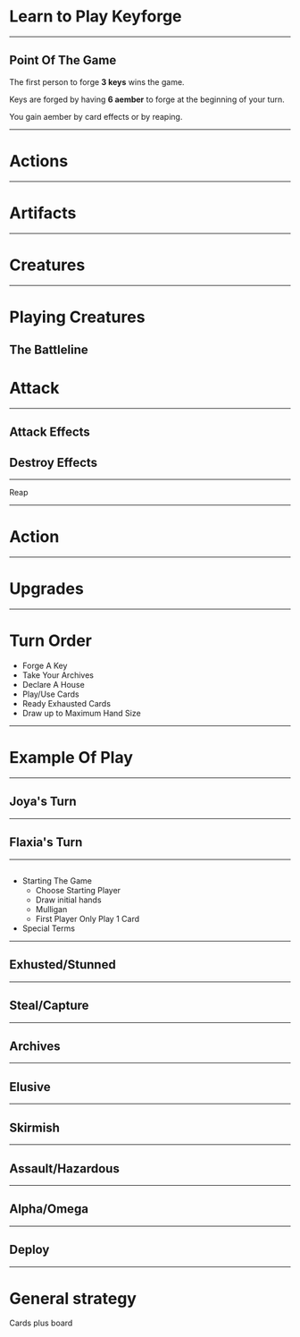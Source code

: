 # Learn to Play Keyforge

---

## Point Of The Game
The first person to forge **3 keys** wins the game.

Keys are forged by having **6 aember** to forge at the beginning of your turn.

You gain aember by card effects or by reaping.

---

# Actions

---

# Artifacts
---
# Creatures
---
# Playing Creatures
The Battleline
---
# Attack
---
## Attack Effects
## Destroy Effects
---
Reap

---
# Action
---
# Upgrades
---
# Turn Order
  * Forge A Key
  * Take Your Archives
  * Declare A House
  * Play/Use Cards
  * Ready Exhausted Cards
  * Draw up to Maximum Hand Size
---
# Example Of Play
---
## Joya's Turn
---
## Flaxia's Turn
---
##
* Starting The Game
  * Choose Starting Player
  * Draw initial hands
  * Mulligan
  * First Player Only Play 1 Card
* Special Terms
---
## Exhusted/Stunned
---
## Steal/Capture
---
## Archives
---
## Elusive
---
## Skirmish
---
## Assault/Hazardous
---
## Alpha/Omega
---
## Deploy
---
# General strategy
Cards plus board
